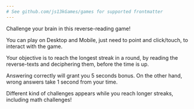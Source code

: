 ```yaml
---
# See github.com/js13kGames/games for supported frontmatter
---
```

Challenge your brain in this reverse-reading game!

You can play on Desktop and Mobile, just need to point and click/touch, to interact with the game.

Your objective is to reach the longest streak in a round, by reading the reverse-texts and deciphering them, before the time is up.

Answering correctly will grant you 5 seconds bonus. On the other hand, wrong answers take 1 second from your time.

Different kind of challenges appears while you reach longer streaks, including math challenges!